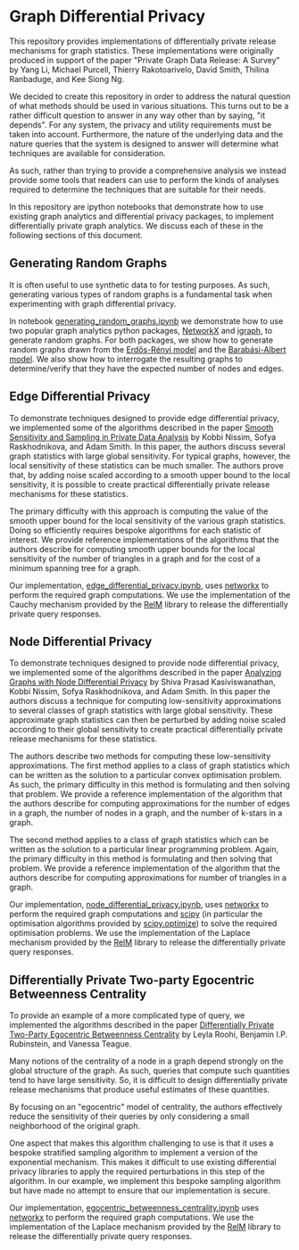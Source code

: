 # Graph Differential Privacy

This repository provides implementations of differentially private release mechanisms for graph statistics.
These implementations were originally produced in support of the paper "Private Graph Data Release: A Survey" by
Yang Li, Michael Purcell, Thierry Rakotoarivelo, David Smith, Thilina Ranbaduge, and Kee Siong Ng.

We decided to create this repository in order to address the natural question of what methods should be used in various situations. This turns out to be a rather difficult question to answer in any way other than by saying, "it depends". For any system, the privacy and utility requirements must be taken into account. Furthermore, the nature of the underlying data and the nature queries that the system is designed to answer will determine what techniques are available for consideration.

As such, rather than trying to provide a comprehensive analysis we instead provide some tools that readers can use to perform the kinds of analyses required to determine the techniques that are suitable for their needs.

In this repository are ipython notebooks that demonstrate how to use existing graph analytics and differential privacy packages, to implement differentially private graph analytics. We discuss each of these in the following sections of this document.

## Generating Random Graphs
It is often useful to use synthetic data to for testing purposes.  As such, generating various types of random graphs is a fundamental task when experimenting with graph differential privacy.

In notebook [generating_random_graphs.ipynb](./generating_random_graphs.ipynb) we demonstrate how to use two popular graph analytics python packages, [NetworkX]((https://networkx.org)) and [igraph](https://igraph.org), to generate random graphs.  For both packages, we show how to generate random graphs drawn from the [Erdős-Rényi model](https://en.wikipedia.org/wiki/Erdős–Rényi_model) and the [Barabási-Albert model](https://en.wikipedia.org/wiki/Barabási–Albert_model). We also show how to interrogate the resulting graphs to determine/verify that they have the expected number of nodes and edges.

## Edge Differential Privacy
To demonstrate techniques designed to provide edge differential privacy, we implemented some of the algorithms described in the paper
[Smooth Sensitivity and Sampling in Private Data Analysis](https://cs-people.bu.edu/ads22/pubs/NRS07/NRS07-full-draft-v1.pdf)
by Kobbi Nissim, Sofya Raskhodnikova, and Adam Smith.
In this paper, the authors discuss several graph statistics with large global sensitivity.  For typical graphs, however,
the local sensitivity of these statistics can be much smaller. The authors prove that, by adding noise scaled according to a smooth
upper bound to the local sensitivity, it is possible to create practical differentially private release mechanisms for these statistics.

The primary difficulty with this approach is computing the value of the smooth upper bound for the local sensitivity of the various graph statistics.
Doing so efficiently requires bespoke algorithms for each statistic of interest.
We provide reference implementations of the algorithms that the authors describe for computing smooth upper bounds for the local sensitivity
of the number of triangles in a graph and for the cost of a minimum spanning tree for a graph.

Our implementation, [edge_differential_privacy.ipynb](./edge_differential_privacy.ipynb), uses [networkx](https://networkx.org) to perform the required graph computations.
We use the implementation of the Cauchy mechanism provided by the
[RelM](https://github.com/anusii/RelM)
library to release the differentially private query responses.

## Node Differential Privacy
To demonstrate techniques designed to provide node differential privacy, we implemented some of the algorithms described in the paper
[Analyzing Graphs with Node Differential Privacy](https://privacytools.seas.harvard.edu/files/privacytools/files/chp3a10.10072f978-3-642-36594-2_26.pdf)
by Shiva Prasad Kasiviswanathan, Kobbi Nissim, Sofya Raskhodnikova, and Adam Smith.
In this paper the authors discuss a technique for computing low-sensitivity approximations
to several classes of graph statistics with large global sensitivity. These approximate graph statistics can then be perturbed by
adding noise scaled according to their global sensitivity to create practical differentially private release mechanisms for these statistics.

The authors describe two methods for computing these low-sensitivity approximations.
The first method applies to a class of graph statistics which can be written as the solution to a particular convex optimisation problem.
As such, the primary difficulty in this method is formulating and then solving that problem.
We provide a reference implementation of the algorithm that the authors describe for computing approximations for the number of edges in a graph, the number of nodes in a graph, and the number of k-stars in a graph.

The second method applies to a class of graph statistics which can be written as the solution to a particular linear programming problem.
Again, the primary difficulty in this method is formulating and then solving that problem.
We provide a reference implementation of the algorithm that the authors describe for computing approximations for number of triangles in a graph.

Our implementation, [node_differential_privacy.ipynb](./node_differential_privacy.ipynb), uses [networkx](https://networkx.org) to perform the required graph computations
and [scipy](https://www.scipy.org) (in particular the optimisation algorithms provided by
[scipy.optimize](https://docs.scipy.org/doc/scipy/reference/optimize.html))
to solve the required optimisation problems. We use the implementation of the Laplace mechanism provided by the
[RelM](https://github.com/anusii/RelM) library to release the differentially private query responses.

## Differentially Private Two-party Egocentric Betweenness Centrality
To provide an example of a more complicated type of query, we implemented the algorithms described in the paper [Differentially Private Two-Party Egocentric Betweenness Centrality](https://arxiv.org/pdf/1901.05562.pdf) by Leyla Roohi, Benjamin I.P. Rubinstein, and Vanessa Teague.

Many notions of the centrality of a node in a graph depend strongly on the global structure of the graph.  As such, queries that compute such quantities tend to have large sensitivity.  So, it is difficult to design differentially private release mechanisms that produce useful estimates of these quantities.

By focusing on an "egocentric" model of centrality, the authors effectively reduce the sensitivity of their queries by only considering a small neighborhood of the original graph.

One aspect that makes this algorithm challenging to use is that it uses a bespoke stratified sampling algorithm to implement a version of the exponential mechanism. This makes it difficult to use existing differential privacy libraries to apply the required perturbations in this step of the algorithm. In our example, we implement this bespoke sampling algorithm but have made no attempt to ensure that our implementation is secure.

Our implementation, [egocentric_betweenness_centrality.ipynb](./egocentric_betweenness_centrality.ipynb) uses [networkx](https://networkx.org) to perform the required graph computations. We use the implementation of the Laplace mechanism provided by the
[RelM](https://github.com/anusii/RelM) library to release the differentially private query responses.
